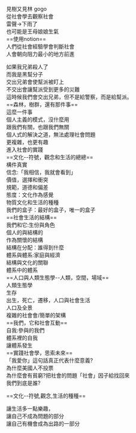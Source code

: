 見樹又見林
gogo
<br/>
從社會學去觀察社會<br/>
雷聲->下雨了<br/>
也可能是王母娘娘生氣<br/>
==使用notion==<br/>
人們從社會經驗學會判斷社會<br/>
人會朝向阻力最小的地方前進<br/>

如果我兄弟殺人了<br/>
而我是黑幫分子<br/>
交出兄弟會使幫派被盯上<br/>
不交出會讓幫派受到更多的災難<br/>
這時候我們會交出兄弟，但不是給警察，而是給幫派。<br/>
==森林，樹群，還有那件事==<br/>
	這麼一件事<br/>
	個人主義的模式，沒什麼用<br/>
	跟我們有關，也跟我們無關<br/>
	個人式的解決之道，無法處理社會問題<br/>
	更複雜，也更有趣<br/>
	進入社會的實踐<br/>
==文化--符號，觀念和生活的總總==<br/>
	構件真實<br/>
	信念:「我相信，我就會看到」<br/>
	價值，選擇和衝突<br/>
	規範，道德和偏差<br/>
	態度：文化作為感覺<br/>
	物質文化和生活的種種<br/>
	我們的盒子：最好的盒子，唯一的盒子<br/>
==社會生活的結構==<br/>
	我們和它:生份與角色<br/>
	個人的與結構的<br/>
	作為關懷的結構<br/>
	結構在分配：誰得到什麼<br/>
	體系與體系:家庭與經濟<br/>
	結構與文化的關聯<br/>
	體系中的體系<br/>
==人口與人類生態學--人類，空間，場域==<br/>
	人類生態學<br/>
	生存<br/>
	出生，死亡，遷移，人口與社會生活<br/>
	人口及全景<br/>
	複雜的社會會/簡單的架構<br/>
==我們，它和社會互動==<br/>
	自我:參與的我們<br/>
	體系裡的自我<br/>
	讓體系發生<br/>
==實踐社會學，思索未來==<br/>
	「我愛你」這句話真正代表什麼意義?<br/>
	為什麼美國人不投票<br/>
	為什麼會有貧窮?把社會的問題「社會」因子給找回來<br/>
	我們到底是誰?<br/>

==文化--符號,觀念,生活的種種==<br/>

讓生活多一點樂趣，<br/>
讓自己不成為問題的部分<br/>
讓自己有機會成為出路的一部分<br/>